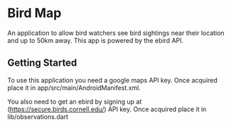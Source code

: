 # Bird Map 

An application to allow bird watchers see bird sightings near their location and up to 50km away. This app is powered by the ebird API.

## Getting Started

To use this application you need a google maps API key. Once acquired place it in app/src/main/AndroidManifest.xml.

You also need to get an ebird by signing up at (https://secure.birds.cornell.edu/) API key. Once acquired place it in lib/observations.dart
